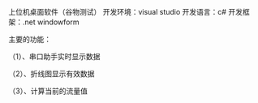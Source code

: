 上位机桌面软件（谷物测试）
开发环境：visual studio
开发语言：c#
开发框架：.net windowform

主要的功能：

（1）、串口助手实时显示数据

（2）、折线图显示有效数据

（3）、计算当前的流量值
